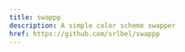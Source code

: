 ```yaml
---
title: swappp
description: A simple color scheme swapper
href: https://github.com/srlbel/swappp
---
```

